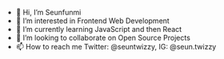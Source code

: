 - 👋 Hi, I’m Seunfunmi
- 👀 I’m interested in Frontend Web Development
- 🌱 I’m currently learning JavaScript and then React
- 💞️ I’m looking to collaborate on Open Source Projects
- 📫 How to reach me Twitter: @seuntwizzy, IG: @seun.twizzy

<!---
Seuntwizzy/Seuntwizzy is a ✨ special ✨ repository because its `README.md` (this file) appears on your GitHub profile.
You can click the Preview link to take a look at your changes.
--->
